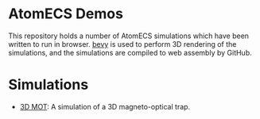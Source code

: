 # AtomECS Demos

This repository holds a number of AtomECS simulations which have been written to run in browser.
[bevy](https://bevyengine.org/) is used to perform 3D rendering of the simulations, and the simulations are compiled to web assembly by GitHub.

# Simulations

* [3D MOT](https://teamatomecs.github.io/atomecsdemos/pages/3d_mot.html): A simulation of a 3D magneto-optical trap.

